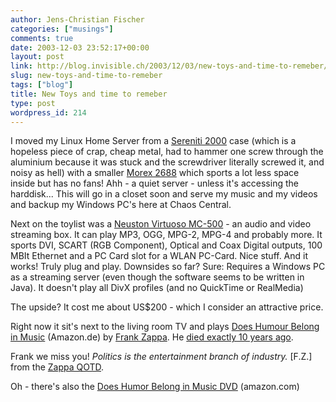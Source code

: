 ```yaml
---
author: Jens-Christian Fischer
categories: ["musings"]
comments: true
date: 2003-12-03 23:52:17+00:00
layout: post
link: http://blog.invisible.ch/2003/12/03/new-toys-and-time-to-remeber/
slug: new-toys-and-time-to-remeber
tags: ["blog"]
title: New Toys and time to remeber
type: post
wordpress_id: 214
---
```


I moved my Linux Home Server from a [Sereniti 2000](http://www.techcase.de/product_info.php?products_id=341) case (which is a hopeless piece of crap, cheap metal, had to hammer one screw through the aluminium because it was stuck and the screwdriver literally screwed it, and noisy as hell) with a smaller [Morex 2688](http://www.mini-itx.de/Morex/cubid2688v20.htm) which sports a lot less space inside but has no fans! Ahh - a quiet server - unless it's accessing the harddisk...
This will go in a closet soon and serve my music and my videos and backup my Windows PC's here at Chaos Central.

Next on the toylist was a [Neuston Virtuoso MC-500](http://www.neuston.com/en/mc500.asp) - an audio and video streaming box. It can play MP3, OGG, MPG-2, MPG-4 and probably more. It sports DVI, SCART (RGB Component), Optical and Coax Digital outputs, 100 MBIt Ethernet and a PC Card slot for a WLAN PC-Card. Nice stuff. And it works! Truly plug and play. 
Downsides so far? Sure: Requires a Windows PC as a streaming server (even though the software seems to be written in Java). It doesn't play all DivX profiles (and no QuickTime or RealMedia)

The upside? It cost me about US$200 - which I consider an attractive price. 

Right now it sit's next to the living room TV and plays [Does Humour Belong in Music](http://www.amazon.de/exec/obidos/ASIN/B0000009TE/invisiblech-21) (Amazon.de) by [Frank Zappa](http://www.zappa.com). He [died exactly 10 years ago](http://www.hotshotdigital.com/WellAlwaysRemember.3/FrankZappa.html).

Frank we miss you!
_Politics is the entertainment branch of industry._ [F.Z.] from the [Zappa QOTD](http://www.invisible.ch/archives/000082.html).

Oh - there's also the [Does Humor Belong in Music DVD](http://www.amazon.com/exec/obidos/ASIN/B0000E2W05/invisiblech-20) (amazon.com)
